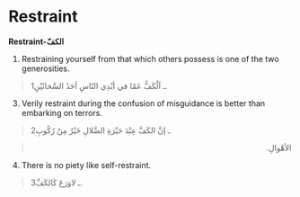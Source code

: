 Restraint
=========

**Restraint-الكفّ**

1. Restraining yourself from that which others possess is one of the two
generosities.

> 1ـ اَلْكَفُّ عَمّا في أيْدِي النّاسِ أحَدُ السَّخائَيْنِ.

3. Verily restraint during the confusion of misguidance is better than
embarking on terrors.

> 2ـ إنَّ الكَفَّ عِنْدَ حَيْرَةِ الضَّلالِ خَيْرٌ مِنْ رُكُوبِ
<blockquote dir="rtl">
  <p>
الأهْوالِ.
  </p>
</blockquote>

4. There is no piety like self-restraint.

> 3ـ لاوَرَعَ كَالكَفِّ.


